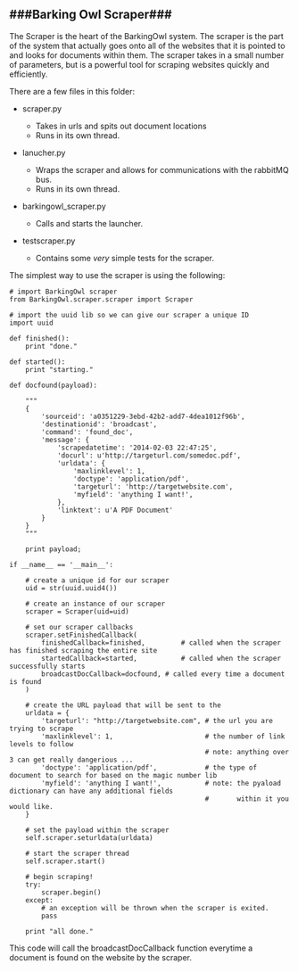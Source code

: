 ###Barking Owl Scraper###
-------------------------

The Scraper is the heart of the BarkingOwl system.  The scraper is the part of the system that actually goes onto
all of the websites that it is pointed to and looks for documents within them.  The scraper takes in a small number
of parameters, but is a powerful tool for scraping websites quickly and efficiently.

There are a few files in this folder:

  - scraper.py
    - Takes in urls and spits out document locations
    - Runs in its own thread.
     
  - lanucher.py
    - Wraps the scraper and allows for communications with the rabbitMQ bus.
    - Runs in its own thread.
     
  - barkingowl_scraper.py
    - Calls and starts the launcher.
    
  - testscraper.py
    - Contains some *very* simple tests for the scraper. 

The simplest way to use the scraper is using the following:

    # import BarkingOwl scraper
    from BarkingOwl.scraper.scraper import Scraper
    
    # import the uuid lib so we can give our scraper a unique ID
    import uuid

    def finished():
        print "done."
        
    def started():
        print "starting."
        
    def docfound(payload):
    
        """
        {
            'sourceid': 'a0351229-3ebd-42b2-add7-4dea1012f96b', 
            'destinationid': 'broadcast', 
            'command': 'found_doc', 
            'message': {
                'scrapedatetime': '2014-02-03 22:47:25', 
                'docurl': u'http://targeturl.com/somedoc.pdf', 
                'urldata': {
                    'maxlinklevel': 1, 
                    'doctype': 'application/pdf', 
                    'targeturl': 'http://targetwebsite.com',
                    'myfield': 'anything I want!',
                }, 
                'linktext': u'A PDF Document'
            }
        }
        """
        
        print payload;

    if __name__ == '__main__':

        # create a unique id for our scraper
        uid = str(uuid.uuid4())
    
        # create an instance of our scraper
        scraper = Scraper(uid=uid)

        # set our scraper callbacks
        scraper.setFinishedCallback(
            finishedCallback=finished,         # called when the scraper has finished scraping the entire site
            startedCallback=started,           # called when the scraper successfully starts
            broadcastDocCallback=docfound, # called every time a document is found
        )
    
        # create the URL payload that will be sent to the 
        urldata = {
            'targeturl': "http://targetwebsite.com", # the url you are trying to scrape
            'maxlinklevel': 1,                       # the number of link levels to follow 
                                                     # note: anything over 3 can get really dangerious ...
            'doctype': 'application/pdf',            # the type of document to search for based on the magic number lib 
            'myfield': 'anything I want!',           # note: the pyaload dictionary can have any additional fields
                                                     #       within it you would like.
        }

        # set the payload within the scraper
        self.scraper.seturldata(urldata)
    
        # start the scraper thread
        self.scraper.start()
    
        # begin scraping!
        try:
            scraper.begin()
        except:
            # an exception will be thrown when the scraper is exited.
            pass
            
        print "all done."
        
    
This code will call the broadcastDocCallback function everytime a document is found on the website by the scraper.

